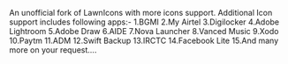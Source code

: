 An unofficial fork of LawnIcons with more icons support.
Additional Icon support includes following apps:-
1.BGMI
2.My Airtel
3.Digilocker
4.Adobe Lightroom
5.Adobe Draw
6.AIDE
7.Nova Launcher
8.Vanced Music
9.Xodo
10.Paytm
11.ADM
12.Swift Backup
13.IRCTC
14.Facebook Lite
15.And many more on your request....
